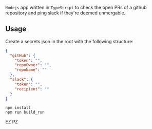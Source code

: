`Nodejs` app written in `TypeScript` to check the open PRs of a github repository and ping slack if they're deemed unmergable.


## Usage

Create a secrets.json in the root with the following structure:

```json
{
  "gitHub": {
    "token": "",
    "repoOwner": "",
    "repoName": ""
  },
  "slack": {
    "token": "",
    "recipient": ""
  }
}
```

```
npm install
npm run build_run
```

EZ PZ
